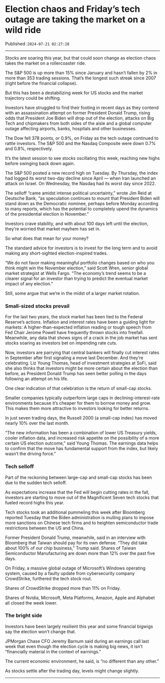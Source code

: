 # Election chaos and Friday’s tech outage are taking the market on a wild ride

Published :`2024-07-21 02:27:28`

---

Stocks are soaring this year, but that could soon change as election chaos takes the market on a rollercoaster ride.

The S&P 500 is up more than 15% since January and hasn’t fallen by 2% in more than 353 trading sessions. That’s the longest such streak since 2007 (right before the financial collapse).

But this has been a destabilizing week for US stocks and the market trajectory could be shifting.

Investors have struggled to find their footing in recent days as they contend with an assassination attempt on former President Donald Trump, rising odds that President Joe Biden will drop out of the election, attacks on Big Tech and chipmakers from both sides of the aisle and a global computer outage affecting airports, banks, hospitals and other businesses.

The Dow fell 378 points, or 0.9%, on Friday as the tech outage continued to rattle investors. The S&P 500 and the Nasdaq Composite were down 0.7% and 0.8%, respectively.

It’s the latest session to see stocks oscillating this week, reaching new highs before swinging back down again.

The S&P 500 posted a new record high on Tuesday. By Thursday, the index had logged its worst two-day decline since April — when Iran launched an attack on Israel. On Wednesday, the Nasdaq had its worst day since 2022.

The selloff “came amidst intense political uncertainty,” wrote Jim Reid at Deutsche Bank, “as speculation continues to mount that President Biden will stand down as the Democratic nominee, perhaps before Monday according to many reports, which has the potential to completely upend the dynamics of the presidential election in November.”

Investors crave stability, and with about 100 days left until the election, they’re worried that market mayhem has set in.

So what does that mean for your money?

The standard advice for investors is to invest for the long term and to avoid making any short-sighted election-inspired trades.

“We do not favor making meaningful portfolio changes based on who you think might win the November election,” said Scott Wren, senior global market strategist at Wells Fargo. “The economy’s trend seems to be a clearer signal for an investor than trying to predict the eventual market impact of any election.”

Still, some argue that we’re in the midst of a larger market rotation.

### Small-sized stocks prevail

For the last two years, the stock market has been tied to the Federal Reserve’s actions. Inflation and interest rates have been a guiding light for markets: A higher-than-expected inflation reading or tough speech from Fed Chair Jerome Powell have frequently thrown stocks into freefall. Meanwhile, any data that shows signs of a crack in the job market has sent stocks soaring as investors bet on impending rate cuts.

Now, investors are parrying that central bankers will finally cut interest rates in September after first signaling a move last December. And they’re celebrating. Liz Young Thomas, head of investment strategies at SoFi, said she also thinks that investors might be more certain about the election than before, as President Donald Trump has seen better polling in the days following an attempt on his life.

One clear indication of that celebration is the return of small-cap stocks.

Smaller companies typically outperform large caps in declining-interest-rate environments because it’s cheaper for them to borrow money and grow. This makes them more attractive to investors looking for better returns.

In just seven trading days, the Russell 2000 (a small-cap index) has moved nearly 10% over the last month.

“The new information has been a combination of lower US Treasury yields, cooler inflation data, and increased risk appetite on the possibility of a more certain US election outcome,” said Young Thomas. The earnings data helps to confirm that the move has fundamental support from the index, but likely wasn’t the driving force.”

### Tech selloff

Part of the reckoning between large-cap and small-cap stocks has been due to the sudden tech selloff.

As expectations increase that the Fed will begin cutting rates in the fall, investors are starting to move out of the Magnificent Seven tech stocks that fueled record highs this year.

Tech stocks took an additional pummeling this week after Bloomberg reported Tuesday that the Biden administration is mulling plans to impose more sanctions on Chinese tech firms and to heighten semiconductor trade restrictions between the US and China.

Former President Donald Trump, meanwhile, said in an interview with Bloomberg that Taiwan should pay for its own defense. “They did take about 100% of our chip business,” Trump said. Shares of Taiwan Semiconductor Manufacturing are down more than 12% over the past five days.

On Friday, a massive global outage of Microsoft’s Windows operating system, caused by a faulty update from cybersecurity company ​​CrowdStrike, furthered the tech stock rout.

Shares of CrowdStrike dropped more than 11% on Friday.

Shares of Nvidia, Microsoft, Meta Platforms, Amazon, Apple and Alphabet all closed the week lower.

### The bright side

Investors have been largely resilient this year and some financial bigwigs say the election won’t change that.

JPMorgan Chase CFO Jeremy Barnum said during an earnings call last week that even though the election cycle is making big news, it isn’t “financially material in the context of earnings.”

The current economic environment, he said, is “no different than any other.”

As stocks settle after the trading day, levels might change slightly.

---

